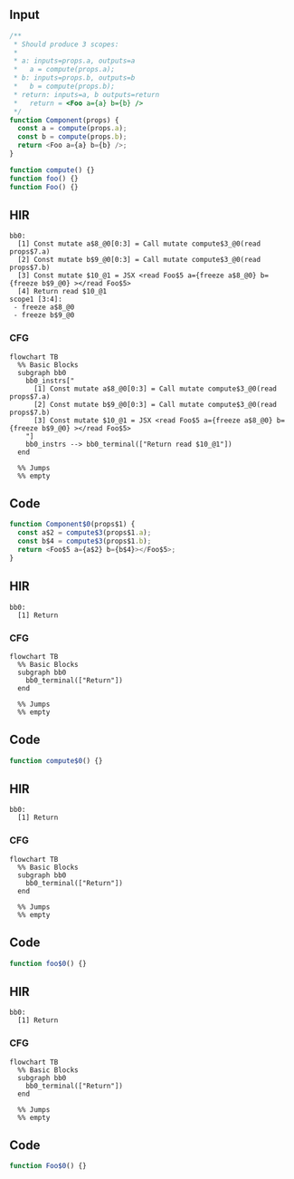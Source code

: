 
## Input

```javascript
/**
 * Should produce 3 scopes:
 *
 * a: inputs=props.a, outputs=a
 *   a = compute(props.a);
 * b: inputs=props.b, outputs=b
 *   b = compute(props.b);
 * return: inputs=a, b outputs=return
 *   return = <Foo a={a} b={b} />
 */
function Component(props) {
  const a = compute(props.a);
  const b = compute(props.b);
  return <Foo a={a} b={b} />;
}

function compute() {}
function foo() {}
function Foo() {}

```

## HIR

```
bb0:
  [1] Const mutate a$8_@0[0:3] = Call mutate compute$3_@0(read props$7.a)
  [2] Const mutate b$9_@0[0:3] = Call mutate compute$3_@0(read props$7.b)
  [3] Const mutate $10_@1 = JSX <read Foo$5 a={freeze a$8_@0} b={freeze b$9_@0} ></read Foo$5>
  [4] Return read $10_@1
scope1 [3:4]:
 - freeze a$8_@0
 - freeze b$9_@0
```

### CFG

```mermaid
flowchart TB
  %% Basic Blocks
  subgraph bb0
    bb0_instrs["
      [1] Const mutate a$8_@0[0:3] = Call mutate compute$3_@0(read props$7.a)
      [2] Const mutate b$9_@0[0:3] = Call mutate compute$3_@0(read props$7.b)
      [3] Const mutate $10_@1 = JSX <read Foo$5 a={freeze a$8_@0} b={freeze b$9_@0} ></read Foo$5>
    "]
    bb0_instrs --> bb0_terminal(["Return read $10_@1"])
  end

  %% Jumps
  %% empty
```

## Code

```javascript
function Component$0(props$1) {
  const a$2 = compute$3(props$1.a);
  const b$4 = compute$3(props$1.b);
  return <Foo$5 a={a$2} b={b$4}></Foo$5>;
}

```
## HIR

```
bb0:
  [1] Return

```

### CFG

```mermaid
flowchart TB
  %% Basic Blocks
  subgraph bb0
    bb0_terminal(["Return"])
  end

  %% Jumps
  %% empty
```

## Code

```javascript
function compute$0() {}

```
## HIR

```
bb0:
  [1] Return

```

### CFG

```mermaid
flowchart TB
  %% Basic Blocks
  subgraph bb0
    bb0_terminal(["Return"])
  end

  %% Jumps
  %% empty
```

## Code

```javascript
function foo$0() {}

```
## HIR

```
bb0:
  [1] Return

```

### CFG

```mermaid
flowchart TB
  %% Basic Blocks
  subgraph bb0
    bb0_terminal(["Return"])
  end

  %% Jumps
  %% empty
```

## Code

```javascript
function Foo$0() {}

```
      